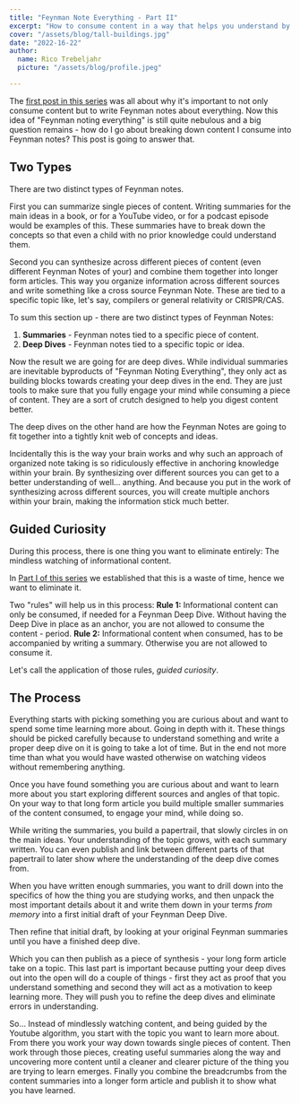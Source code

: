 ```yaml
---
title: "Feynman Note Everything - Part II"
excerpt: "How to consume content in a way that helps you understand by leaving a papertrail"
cover: "/assets/blog/tall-buildings.jpg"
date: "2022-16-22"
author:
  name: Rico Trebeljahr
  picture: "/assets/blog/profile.jpeg"

---
```


The [first post in this series](/posts/feynman-note-everything-1) was all about why it's important to not only consume content but to write Feynman notes about everything. Now this idea of "Feynman noting everything" is still quite nebulous and a big question remains - how do I go about breaking down content I consume into Feynman notes? This post is going to answer that.

## Two Types

There are two distinct types of Feynman notes. 

First you can summarize single pieces of content. Writing summaries for the main ideas in a book, or for a YouTube video, or for a podcast episode would be examples of this. These summaries have to break down the concepts so that even a child with no prior knowledge could understand them. 

Second you can synthesize across different pieces of content (even different Feynman Notes of your) and combine them together into longer form articles. This way you organize information across different sources and write something like a cross source Feynman Note. These are tied to a specific topic like, let's say, compilers or general relativity or CRISPR/CAS.

To sum this section up - there are two distinct types of Feynman Notes:
1. **Summaries** - Feynman notes tied to a specific piece of content. 
2. **Deep Dives** - Feynman notes tied to a specific topic or idea. 

Now the result we are going for are deep dives. While individual summaries are inevitable byproducts of "Feynman Noting Everything", they only act as building blocks towards creating your deep dives in the end. They are just tools to make sure that you fully engage your mind while consuming a piece of content. They are a sort of crutch designed to help you digest content better. 

The deep dives on the other hand are how the Feynman Notes are going to fit together into a tightly knit web of concepts and ideas.

Incidentally this is the way your brain works and why such an approach of organized note taking is so ridiculously effective in anchoring knowledge within your brain. By synthesizing over different sources you can get to a better understanding of well... anything. And because you put in the work of synthesizing across different sources, you will create multiple anchors within your brain, making the information stick much better.

## Guided Curiosity 

During this process, there is one thing you want to eliminate entirely: The mindless watching of informational content. 

In [Part I of this series](/posts/feynman-note-everything-1) we established that this is a waste of time, hence we want to eliminate it.

Two "rules" will help us in this process: 
**Rule 1:** Informational content can only be consumed, if needed for a Feynman Deep Dive. Without having the Deep Dive in place as an anchor, you are not allowed to consume the content - period.
**Rule 2:** Informational content when consumed, has to be accompanied by writing a summary. Otherwise you are not allowed to consume it. 

Let's call the application of those rules, *guided curiosity*. 

## The Process
Everything starts with picking something you are curious about and want to spend some time learning more about. Going in depth with it. These things should be picked carefully because to  understand something and write a proper deep dive on it is going to take a lot of time. But in the end not more time than what you would have wasted otherwise on watching videos without remembering anything. 

Once you have found something you are curious about and want to learn more about you start exploring different sources and angles of that topic. On your way to that long form article you build multiple smaller summaries of the content consumed, to engage your mind, while doing so.

While writing the summaries, you build a papertrail, that slowly circles in on the main ideas. Your understanding of the topic grows, with each summary written. You can even publish and link between different parts of that papertrail to later show where the understanding of the deep dive  comes from.

When you have written enough summaries, you want to drill down into the specifics of how the thing you are studying works, and then unpack the most important details about it and write them down in your terms *from memory* into a first initial draft of your Feynman Deep Dive. 

Then refine that initial draft, by looking at your original Feynman summaries until you have a finished deep dive. 

Which you can then publish as a piece of synthesis - your long form article take on a topic. This last part is important because putting your deep dives out into the open will do a couple of things - first they act as proof that you understand something and second they will act as a motivation to keep learning more. They will push you to refine the deep dives and eliminate errors in understanding.

So... Instead of mindlessly watching content, and being guided by the Youtube algorithm, you start with the topic you want to learn more about. From there you work your way down towards single pieces of content. Then work through those pieces, creating useful summaries along the way and uncovering more content until a cleaner and clearer picture of the thing you are trying to learn emerges. Finally you combine the breadcrumbs from the content summaries into a longer form article and publish it to show what you have learned.   
